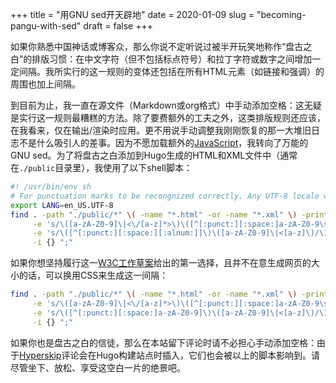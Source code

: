 +++
title = "用GNU sed开天辟地"
date = 2020-01-09
slug = "becoming-pangu-with-sed"
draft = false
+++

如果你熟悉中国神话或博客众，那么你说不定听说过被半开玩笑地称作“盘古之白”的排版习惯：在中文字符（但不包括标点符号）和拉丁字符或数字之间增加一定间隔。我所实行的这一规则的变体还包括在所有HTML元素（如链接和强调）的周围也加上间隔。

到目前为止，我一直在源文件（Markdown或org格式）中手动添加空格：这无疑是实行这一规则最糟糕的方法。除了要费额外的工夫之外，这类排版规则还应该，在我看来，仅在输出/渲染时应用。更不用说手动调整我刚刚恢复的那一大堆旧日志不是什么吸引人的差事。因为不愿加载额外的[JavaScript](https://github.com/vinta/pangu.js)，我转向了万能的GNU sed。为了将盘古之白添加到Hugo生成的HTML和XML文件中（通常在`./public`目录里），我使用了以下shell脚本：

```sh
#! /usr/bin/env sh
# For punctuation marks to be recongnized correctly. Any UTF-8 locale would do.
export LANG=en_US.UTF-8
find . -path "./public/*" \( -name "*.html" -or -name "*.xml" \) -print -exec sed \
     -e 's/\([a-zA-Z0-9]\|<\/[a-z]*>\)\([^[:punct:][:space:]a-zA-Z0-9\s]\)/\1 \2/g' \
     -e 's/\([^[:punct:][:space:][:alnum:]]\)\([a-zA-Z0-9]\|<[a-z]\)/\1 \2/g' \
     -i {} ";"
```

如果你想坚持履行这一[W3C工作草案](https://www.w3.org/TR/clreq/#mixed%5Ftext%5Fcomposition%5Fin%5Fhorizontal%5Fwriting%5Fmodegg)给出的第一选择，且并不在意生成网页的大小的话，可以换用CSS来生成这一间隔：

```sh
find . -path "./public/*" \( -name "*.html" -or -name "*.xml" \) -print -exec sed \
     -e 's/\([a-zA-Z0-9]\|<\/[a-z]*>\)\([^[:punct:][:space:]a-zA-Z0-9\s]\)/\1<span style="margin:0.25ch;"><\/span>\2/g' \
     -e 's/\([^[:punct:][:space:]a-zA-Z0-9]\)\([a-zA-Z0-9]\|<[a-z]\)/\1<span style="margin:0.25ch;"><\/span>\2/g' \
     -i {} ";"
```

如果你也是盘古之白的信徒，那么在本站留下评论时请不必担心手动添加空格：由于[Hyperskip](https://git.shimmy1996.com/shimmy1996/hugo-hyperskip)评论会在Hugo构建站点时插入，它们也会被以上的脚本影响到。请尽管坐下、放松、享受这空白一片的绝景吧。
